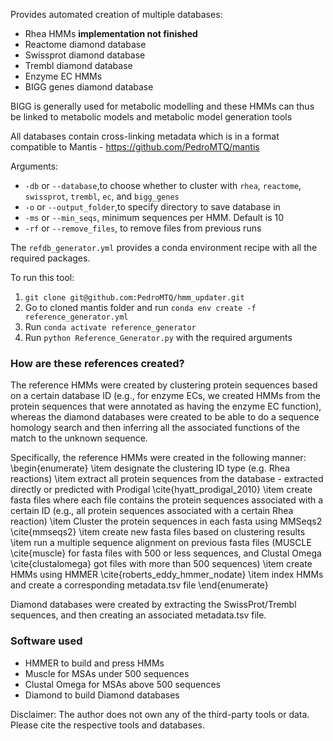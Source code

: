 Provides automated creation of multiple databases:
- Rhea HMMs **implementation not finished**
- Reactome diamond database
- Swissprot diamond database
- Trembl diamond database
- Enzyme EC HMMs
- BIGG genes diamond database


BIGG is generally used for metabolic modelling and these HMMs can thus be linked to metabolic models and metabolic model generation tools

All databases contain cross-linking metadata which is in a format compatible to Mantis - https://github.com/PedroMTQ/mantis

Arguments:
- `-db` or `--database`,to choose whether to cluster with `rhea`, `reactome`, `swissprot`, `trembl`, `ec`, and `bigg_genes`
- `-o` or `--output_folder`,to specify directory to save database in
- `-ms` or `--min_seqs`, minimum sequences per HMM. Default is 10
- `-rf` or `--remove_files`, to remove files from previous runs



The `refdb_generator.yml` provides a conda environment recipe with all the required packages.

To run this tool:

1. `git clone git@github.com:PedroMTQ/hmm_updater.git`  
2. Go to cloned mantis folder and run `conda env create -f reference_generator.yml`
3. Run `conda activate reference_generator`
5. Run `python Reference_Generator.py` with the required arguments

### How are these references created?

The reference HMMs were created by clustering protein sequences based on a certain database ID (e.g., for enzyme ECs, we created HMMs from the protein sequences that were annotated as having the enzyme EC function), whereas the diamond databases were created to be able to do a sequence homology search and then inferring all the associated functions of the match to the unknown sequence.

Specifically, the reference HMMs were created in the following manner:
\begin{enumerate}
    \item designate the clustering ID type (e.g. Rhea reactions)
    \item extract all protein sequences from the database - extracted directly or predicted with Prodigal \cite{hyatt_prodigal_2010}
    \item create fasta files where each file contains the protein sequences associated with a certain ID (e.g., all protein sequences associated with a certain Rhea reaction)
    \item Cluster the protein sequences in each fasta using MMSeqs2 \cite{mmseqs2}
    \item create new fasta files based on clustering results
    \item run a multiple sequence alignment on previous fasta files (MUSCLE \cite{muscle} for fasta files with 500 or less sequences, and Clustal Omega \cite{clustalomega} got files with more than 500 sequences)
    \item create HMMs using HMMER \cite{roberts_eddy_hmmer_nodate}
    \item index HMMs and create a corresponding metadata.tsv file
\end{enumerate}

Diamond databases were created by extracting the SwissProt/Trembl sequences, and then creating an associated metadata.tsv file.


### Software used
- HMMER to build and press HMMs
- Muscle for MSAs under 500 sequences
- Clustal Omega for MSAs above 500 sequences
- Diamond to build Diamond databases

Disclaimer:
The author does not own any of the third-party tools or data.
Please cite the respective tools and databases.
